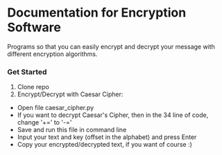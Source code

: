 # Documentation for Encryption Software

Programs so that you can easily encrypt and decrypt your message with different encryption algorithms.

### Get Started

1. Clone repo
2. Encrypt/Decrypt with Caesar Cipher:
  * Open file сaesar_сipher.py
  * If you want to decrypt Caesar's Cipher, then in the 34 line of code, change '+=' to '-=' 
  * Save and run this file in command line
  * Input your text and key (offset in the alphabet) and press Enter
  * Copy your encrypted/decrypted text, if you want of course :)
